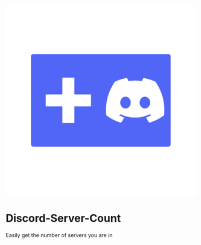 ![image](https://github.com/NobreHD/Discord-Server-Count/blob/master/icon.png?raw=true)
# Discord-Server-Count
Easily get the number of servers you are in
